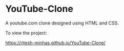 # YouTube-Clone
A youtube.com clone designed using HTML and CSS.

To view the project:

https://ritesh-minhas.github.io/YouTube-Clone/
